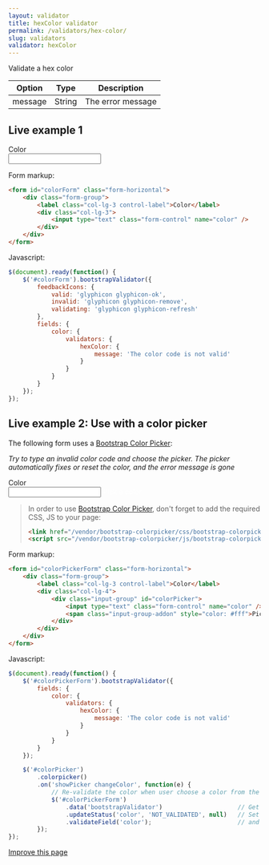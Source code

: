```yaml
---
layout: validator
title: hexColor validator
permalink: /validators/hex-color/
slug: validators
validator: hexColor
---
```


Validate a hex color

Option  | Type   | Description
--------|--------|------------
message | String | The error message

## Live example 1

<form id="colorForm" class="form-horizontal">
    <div class="form-group">
        <label class="col-lg-3 control-label">Color</label>
        <div class="col-lg-3">
            <input type="text" class="form-control" name="color" />
        </div>
    </div>
</form>

Form markup:

```html
<form id="colorForm" class="form-horizontal">
    <div class="form-group">
        <label class="col-lg-3 control-label">Color</label>
        <div class="col-lg-3">
            <input type="text" class="form-control" name="color" />
        </div>
    </div>
</form>
```

Javascript:

```javascript
$(document).ready(function() {
    $('#colorForm').bootstrapValidator({
        feedbackIcons: {
            valid: 'glyphicon glyphicon-ok',
            invalid: 'glyphicon glyphicon-remove',
            validating: 'glyphicon glyphicon-refresh'
        },
        fields: {
            color: {
                validators: {
                    hexColor: {
                        message: 'The color code is not valid'
                    }
                }
            }
        }
    });
});
```

## Live example 2: Use with a color picker

The following form uses a [Bootstrap Color Picker](http://mjolnic.github.io/bootstrap-colorpicker/):

_Try to type an invalid color code and choose the picker. The picker automatically fixes or reset the color, and the error message is gone_

<link href="/vendor/bootstrap-colorpicker/css/bootstrap-colorpicker.min.css" rel="stylesheet" />
<form id="colorPickerForm" class="form-horizontal">
    <div class="form-group">
        <label class="col-lg-3 control-label">Color</label>
        <div class="col-lg-4">
            <div class="input-group" id="colorPicker">
                <input type="text" class="form-control" name="color" />
                <span class="input-group-addon" style="color: #fff">Pick a color</span>
            </div>
        </div>
    </div>
</form>

> In order to use [Bootstrap Color Picker](http://mjolnic.github.io/bootstrap-colorpicker/), don't forget to add the required CSS, JS to your page:
>
> ```html
> <link href="/vendor/bootstrap-colorpicker/css/bootstrap-colorpicker.min.css" rel="stylesheet" />
> <script src="/vendor/bootstrap-colorpicker/js/bootstrap-colorpicker.min.js"></script>
> ```

Form markup:

```html
<form id="colorPickerForm" class="form-horizontal">
    <div class="form-group">
        <label class="col-lg-3 control-label">Color</label>
        <div class="col-lg-4">
            <div class="input-group" id="colorPicker">
                <input type="text" class="form-control" name="color" />
                <span class="input-group-addon" style="color: #fff">Pick a color</span>
            </div>
        </div>
    </div>
</form>
```

Javascript:

```javascript
$(document).ready(function() {
    $('#colorPickerForm').bootstrapValidator({
        fields: {
            color: {
                validators: {
                    hexColor: {
                        message: 'The color code is not valid'
                    }
                }
            }
        }
    });

    $('#colorPicker')
        .colorpicker()
        .on('showPicker changeColor', function(e) {
            // Re-validate the color when user choose a color from the color picker
            $('#colorPickerForm')
                .data('bootstrapValidator')                     // Get BootstrapValidator instance
                .updateStatus('color', 'NOT_VALIDATED', null)   // Set the color as not validated yet
                .validateField('color');                        // and validate the color
        });
});
```

<a href="{{ site.repository.docs_edit }}/validators/hexColor.md" class="btn btn-info">Improve this page</a>

<script src="/vendor/bootstrap-colorpicker/js/bootstrap-colorpicker.min.js"></script>
<script>
$(document).ready(function() {
    $('#colorForm').bootstrapValidator({
        feedbackIcons: {
            valid: 'glyphicon glyphicon-ok',
            invalid: 'glyphicon glyphicon-remove',
            validating: 'glyphicon glyphicon-refresh'
        },
        fields: {
            color: {
                validators: {
                    hexColor: {
                        message: 'The color code is not valid'
                    }
                }
            }
        }
    });

    $('#colorPickerForm').bootstrapValidator({
        fields: {
            color: {
                validators: {
                    hexColor: {
                        message: 'The color code is not valid'
                    }
                }
            }
        }
    });

    $('#colorPicker')
        .colorpicker()
        .on('showPicker changeColor', function(e) {
            $('#colorPickerForm').data('bootstrapValidator').updateStatus('color', 'NOT_VALIDATED', null).validateField('color');
        });
});
</script>